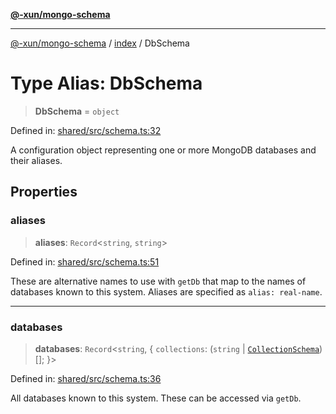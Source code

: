 [**@-xun/mongo-schema**](../../README.md)

***

[@-xun/mongo-schema](../../README.md) / [index](../README.md) / DbSchema

# Type Alias: DbSchema

> **DbSchema** = `object`

Defined in: [shared/src/schema.ts:32](https://github.com/Xunnamius/mongo-utils/blob/a42d1f3bf6df8ecad890c565a46f81f53a45682a/packages/shared/src/schema.ts#L32)

A configuration object representing one or more MongoDB databases and their
aliases.

## Properties

### aliases

> **aliases**: `Record`\<`string`, `string`\>

Defined in: [shared/src/schema.ts:51](https://github.com/Xunnamius/mongo-utils/blob/a42d1f3bf6df8ecad890c565a46f81f53a45682a/packages/shared/src/schema.ts#L51)

These are alternative names to use with `getDb` that map to the names of
databases known to this system. Aliases are specified as `alias:
real-name`.

***

### databases

> **databases**: `Record`\<`string`, \{ `collections`: (`string` \| [`CollectionSchema`](CollectionSchema.md))[]; \}\>

Defined in: [shared/src/schema.ts:36](https://github.com/Xunnamius/mongo-utils/blob/a42d1f3bf6df8ecad890c565a46f81f53a45682a/packages/shared/src/schema.ts#L36)

All databases known to this system. These can be accessed via `getDb`.
